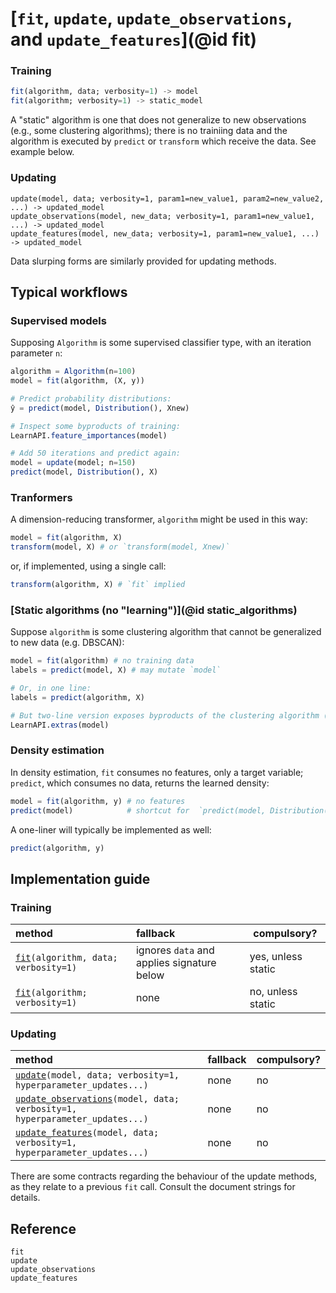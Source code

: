 # [`fit`, `update`, `update_observations`, and `update_features`](@id fit)

### Training

```julia
fit(algorithm, data; verbosity=1) -> model
fit(algorithm; verbosity=1) -> static_model 
```

A "static" algorithm is one that does not generalize to new observations (e.g., some
clustering algorithms); there is no trainiing data and the algorithm is executed by
`predict` or `transform` which receive the data. See example below.


### Updating

```
update(model, data; verbosity=1, param1=new_value1, param2=new_value2, ...) -> updated_model
update_observations(model, new_data; verbosity=1, param1=new_value1, ...) -> updated_model
update_features(model, new_data; verbosity=1, param1=new_value1, ...) -> updated_model
```

Data slurping forms are similarly provided for updating methods.

## Typical workflows

### Supervised models

Supposing `Algorithm` is some supervised classifier type, with an iteration parameter `n`:

```julia
algorithm = Algorithm(n=100)
model = fit(algorithm, (X, y))

# Predict probability distributions:
ŷ = predict(model, Distribution(), Xnew) 

# Inspect some byproducts of training:
LearnAPI.feature_importances(model)

# Add 50 iterations and predict again:
model = update(model; n=150)
predict(model, Distribution(), X)
```

### Tranformers

A dimension-reducing transformer, `algorithm`  might be used in this way:

```julia
model = fit(algorithm, X)
transform(model, X) # or `transform(model, Xnew)`
```

or, if implemented, using a single call:

```julia
transform(algorithm, X) # `fit` implied
```

### [Static algorithms (no "learning")](@id static_algorithms)

Suppose `algorithm` is some clustering algorithm that cannot be generalized to new data
(e.g. DBSCAN):

```julia
model = fit(algorithm) # no training data
labels = predict(model, X) # may mutate `model`

# Or, in one line:
labels = predict(algorithm, X)

# But two-line version exposes byproducts of the clustering algorithm (e.g., outliers):
LearnAPI.extras(model)
```

### Density estimation

In density estimation, `fit` consumes no features, only a target variable; `predict`,
which consumes no data, returns the learned density:

```julia
model = fit(algorithm, y) # no features
predict(model)            # shortcut for  `predict(model, Distribution())`
```

A one-liner will typically be implemented as well:

```julia
predict(algorithm, y)
```

## Implementation guide

### Training

| method                                                                         | fallback                                                         | compulsory?        |
|:-------------------------------------------------------------------------------|:-----------------------------------------------------------------|--------------------|
| [`fit`](@ref)`(algorithm, data; verbosity=1)`                                  | ignores `data` and applies signature below                       | yes, unless static |
| [`fit`](@ref)`(algorithm; verbosity=1)`                                        | none                                                             | no, unless static  |

### Updating

| method                                                                               | fallback | compulsory? |
|:-------------------------------------------------------------------------------------|:---------|-------------|
| [`update`](@ref)`(model, data; verbosity=1, hyperparameter_updates...)`              | none     | no          |
| [`update_observations`](@ref)`(model, data; verbosity=1, hyperparameter_updates...)` | none     | no          |
| [`update_features`](@ref)`(model, data; verbosity=1, hyperparameter_updates...)`     | none     | no          |

There are some contracts regarding the behaviour of the update methods, as they relate to
a previous `fit` call. Consult the document strings for details.

## Reference

```@docs
fit
update
update_observations
update_features
```
